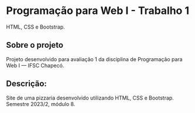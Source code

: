 # Programação para Web I - Trabalho 1
HTML, CSS e Bootstrap.

## Sobre o projeto 
Projeto desenvolvido para avaliação 1 da disciplina de Programação para Web I — IFSC Chapecó. 

## Descrição: 
Site de uma pizzaria desenvolvido utilizando HTML, CSS e Bootstrap.
Semestre 2023/2, módulo 8.

